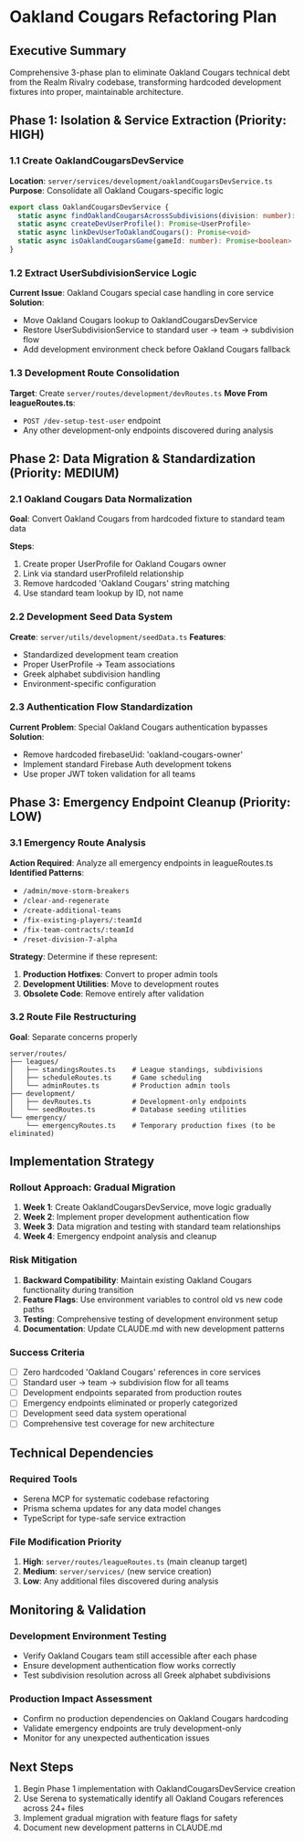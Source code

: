 # Oakland Cougars Refactoring Plan

## Executive Summary
Comprehensive 3-phase plan to eliminate Oakland Cougars technical debt from the Realm Rivalry codebase, transforming hardcoded development fixtures into proper, maintainable architecture.

## Phase 1: Isolation & Service Extraction (Priority: HIGH)

### 1.1 Create OaklandCougarsDevService
**Location**: `server/services/development/oaklandCougarsDevService.ts`
**Purpose**: Consolidate all Oakland Cougars-specific logic

```typescript
export class OaklandCougarsDevService {
  static async findOaklandCougarsAcrossSubdivisions(division: number): Promise<Team | null>
  static async createDevUserProfile(): Promise<UserProfile>
  static async linkDevUserToOaklandCougars(): Promise<void>
  static async isOaklandCougarsGame(gameId: number): Promise<boolean>
}
```

### 1.2 Extract UserSubdivisionService Logic
**Current Issue**: Oakland Cougars special case handling in core service
**Solution**: 
- Move Oakland Cougars lookup to OaklandCougarsDevService
- Restore UserSubdivisionService to standard user → team → subdivision flow
- Add development environment check before Oakland Cougars fallback

### 1.3 Development Route Consolidation
**Target**: Create `server/routes/development/devRoutes.ts`
**Move From leagueRoutes.ts**:
- `POST /dev-setup-test-user` endpoint
- Any other development-only endpoints discovered during analysis

## Phase 2: Data Migration & Standardization (Priority: MEDIUM)

### 2.1 Oakland Cougars Data Normalization
**Goal**: Convert Oakland Cougars from hardcoded fixture to standard team data

**Steps**:
1. Create proper UserProfile for Oakland Cougars owner
2. Link via standard userProfileId relationship
3. Remove hardcoded 'Oakland Cougars' string matching
4. Use standard team lookup by ID, not name

### 2.2 Development Seed Data System
**Create**: `server/utils/development/seedData.ts`
**Features**:
- Standardized development team creation
- Proper UserProfile → Team associations
- Greek alphabet subdivision handling
- Environment-specific configuration

### 2.3 Authentication Flow Standardization
**Current Problem**: Special Oakland Cougars authentication bypasses
**Solution**:
- Remove hardcoded firebaseUid: 'oakland-cougars-owner'
- Implement standard Firebase Auth development tokens
- Use proper JWT token validation for all teams

## Phase 3: Emergency Endpoint Cleanup (Priority: LOW)

### 3.1 Emergency Route Analysis
**Action Required**: Analyze all emergency endpoints in leagueRoutes.ts
**Identified Patterns**:
- `/admin/move-storm-breakers`
- `/clear-and-regenerate`
- `/create-additional-teams`
- `/fix-existing-players/:teamId`
- `/fix-team-contracts/:teamId`
- `/reset-division-7-alpha`

**Strategy**: Determine if these represent:
1. **Production Hotfixes**: Convert to proper admin tools
2. **Development Utilities**: Move to development routes
3. **Obsolete Code**: Remove entirely after validation

### 3.2 Route File Restructuring
**Goal**: Separate concerns properly

```
server/routes/
├── leagues/
│   ├── standingsRoutes.ts    # League standings, subdivisions
│   ├── scheduleRoutes.ts     # Game scheduling
│   └── adminRoutes.ts        # Production admin tools
├── development/
│   ├── devRoutes.ts          # Development-only endpoints
│   └── seedRoutes.ts         # Database seeding utilities
└── emergency/
    └── emergencyRoutes.ts    # Temporary production fixes (to be eliminated)
```

## Implementation Strategy

### Rollout Approach: Gradual Migration
1. **Week 1**: Create OaklandCougarsDevService, move logic gradually
2. **Week 2**: Implement proper development authentication flow
3. **Week 3**: Data migration and testing with standard team relationships
4. **Week 4**: Emergency endpoint analysis and cleanup

### Risk Mitigation
1. **Backward Compatibility**: Maintain existing Oakland Cougars functionality during transition
2. **Feature Flags**: Use environment variables to control old vs new code paths
3. **Testing**: Comprehensive testing of development environment setup
4. **Documentation**: Update CLAUDE.md with new development patterns

### Success Criteria
- [ ] Zero hardcoded 'Oakland Cougars' references in core services
- [ ] Standard user → team → subdivision flow for all teams
- [ ] Development endpoints separated from production routes
- [ ] Emergency endpoints eliminated or properly categorized
- [ ] Development seed data system operational
- [ ] Comprehensive test coverage for new architecture

## Technical Dependencies

### Required Tools
- Serena MCP for systematic codebase refactoring
- Prisma schema updates for any data model changes
- TypeScript for type-safe service extraction

### File Modification Priority
1. **High**: `server/routes/leagueRoutes.ts` (main cleanup target)
2. **Medium**: `server/services/` (new service creation)
3. **Low**: Any additional files discovered during analysis

## Monitoring & Validation

### Development Environment Testing
- Verify Oakland Cougars team still accessible after each phase
- Ensure development authentication flow works correctly
- Test subdivision resolution across all Greek alphabet subdivisions

### Production Impact Assessment
- Confirm no production dependencies on Oakland Cougars hardcoding
- Validate emergency endpoints are truly development-only
- Monitor for any unexpected authentication issues

## Next Steps
1. Begin Phase 1 implementation with OaklandCougarsDevService creation
2. Use Serena to systematically identify all Oakland Cougars references across 24+ files
3. Implement gradual migration with feature flags for safety
4. Document new development patterns in CLAUDE.md